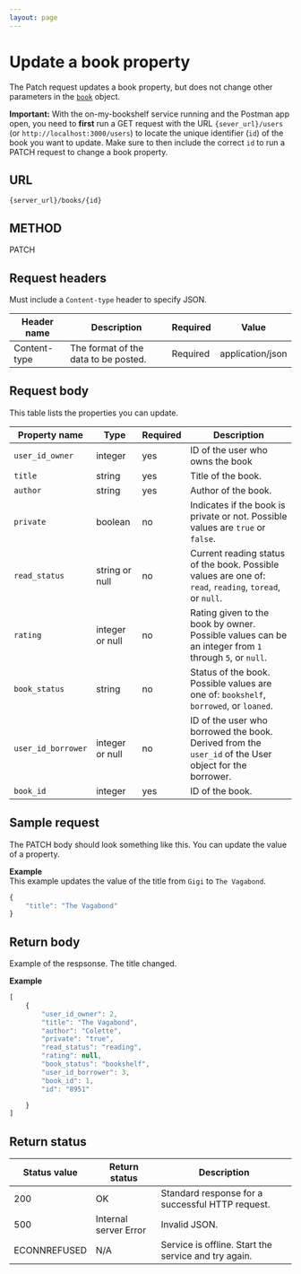 ```yaml
---
layout: page
---
```


# Update a book property

The Patch request updates a book property, but does not change other parameters in the [`book`](books.md) object.

**Important:** With the on-my-bookshelf service running and the Postman app open, you need to **first** run a GET request with the URL `{sever_url}/users` (or `http://localhost:3000/users`) to locate the unique identifier (`id`) of the book you want to update. Make sure to then include the correct `id` to run a PATCH request to change a book property. 

## URL

```shell
{server_url}/books/{id}
```

## METHOD

PATCH

## Request headers

Must include a `Content-type` header to specify JSON.

| Header name | Description | Required | Value |
| -------------- | ------ | ------------ |------------ |
| Content-type | The format of the data to be posted. | Required | application/json |

## Request body

This table lists the properties you can update.

| Property name | Type    | Required | Description                | 
| -------------- | ------- | -------- | -------------------------- | 
| `user_id_owner`  | integer | yes      | ID of the user who owns the book |                            
| `title`          | string  | yes      | Title of the book.         |        
| `author`         | string  | yes      | Author of the book.        |       
| `private` | boolean | no | Indicates if the book is private or not. Possible values are `true` or `false`. |
| `read_status` | string or null | no | Current reading status of the book. Possible values are one of: `read`, `reading`, `toread`, or `null`.  | 
| `rating` | integer or null | no  | Rating given to the book by owner. Possible values can be an integer from `1` through `5`, or `null`. | 
| `book_status` | string | no | Status of the book. Possible values are one of: `bookshelf`, `borrowed`, or `loaned`. |
| `user_id_borrower` | integer or null | no | ID of the user who borrowed the book. Derived from the `user_id` of the User object for the borrower. |
| `book_id` | integer | yes | ID of the book. |

## Sample request

The PATCH body should look something like this. You can update the value of a property. 

**Example**<br>
This example updates the value of the title from `Gigi` to `The Vagabond`.

```js
{
    "title": "The Vagabond"
}
```

## Return body

Example of the respsonse. The title changed. 

**Example**

```js
[
    {
        "user_id_owner": 2,
        "title": "The Vagabond",
        "author": "Colette",
        "private": "true",
        "read_status": "reading",
        "rating": null,
        "book_status": "bookshelf",
        "user_id_borrower": 3,
        "book_id": 1,
        "id": "8951"

    }
]
```
## Return status

| Status value | Return status | Description |
| ------------- | ----------- | ----------- |
| 200 | OK | Standard response for a successful HTTP request. |
| 500 | Internal server Error | Invalid JSON. |
| ECONNREFUSED | N/A | Service is offline. Start the service and try again. |